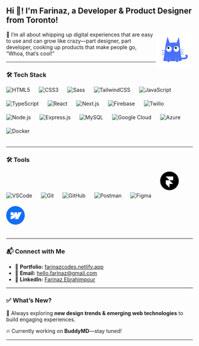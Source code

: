 ## Hi 👋! I'm Farinaz, a Developer & Product Designer from Toronto!  

<img align="right" height="100" width="100" src="./BuddyMD.gif" />

🚀 I’m all about whipping up digital experiences that are easy to use and can grow like crazy—part designer, part developer, cooking up products that make people go, “Whoa, that’s cool!”

---

### 🛠 Tech Stack  

<p align="left">
<img src="https://cdn.jsdelivr.net/gh/devicons/devicon/icons/html5/html5-original.svg" alt="HTML5" title="HTML5" width="50" style="margin-right:20px; margin-bottom:20px;" />
<img src="https://cdn.jsdelivr.net/gh/devicons/devicon/icons/css3/css3-original.svg" alt="CSS3" title="CSS3" width="50" style="margin-right:20px; margin-bottom:20px;" />
<img src="https://cdn.jsdelivr.net/gh/devicons/devicon/icons/sass/sass-original.svg" alt="Sass" title="Sass" width="50" style="margin-right:20px; margin-bottom:20px;" />
<img src="https://cdn.jsdelivr.net/gh/devicons/devicon/icons/tailwindcss/tailwindcss-original.svg" alt="TailwindCSS" title="TailwindCSS" width="50" style="margin-right:20px; margin-bottom:20px;" />
<img src="https://cdn.jsdelivr.net/gh/devicons/devicon/icons/javascript/javascript-original.svg" alt="JavaScript" title="JavaScript" width="50" style="margin-right:20px; margin-bottom:20px;" />
<img src="https://cdn.jsdelivr.net/gh/devicons/devicon/icons/typescript/typescript-original.svg" alt="TypeScript" title="TypeScript" width="50" style="margin-right:20px; margin-bottom:20px;" />
<img src="https://cdn.jsdelivr.net/gh/devicons/devicon/icons/react/react-original.svg" alt="React" title="React" width="50" style="margin-right:20px; margin-bottom:20px;" />
<img src="https://cdn.jsdelivr.net/gh/devicons/devicon/icons/nextjs/nextjs-original.svg" alt="Next.js" title="Next.js" width="50" style="margin-right:20px; margin-bottom:20px;" />
<img src="https://cdn.jsdelivr.net/gh/devicons/devicon/icons/firebase/firebase-plain.svg" alt="Firebase" title="Firebase" width="50" style="margin-right:20px; margin-bottom:20px;" />
<img src="https://cdn.jsdelivr.net/npm/simple-icons@v7/icons/twilio.svg" alt="Twilio" title="Twilio" width="50" style="margin-right:20px; margin-bottom:20px;" />
<img src="https://cdn.jsdelivr.net/gh/devicons/devicon/icons/nodejs/nodejs-original.svg" alt="Node.js" title="Node.js" width="50" style="margin-right:20px; margin-bottom:20px;" />
<img src="https://cdn.jsdelivr.net/gh/devicons/devicon/icons/express/express-original.svg" alt="Express.js" title="Express.js" width="50" style="margin-right:20px; margin-bottom:20px;" />
<img src="https://cdn.jsdelivr.net/gh/devicons/devicon/icons/mysql/mysql-original.svg" alt="MySQL" title="MySQL" width="50" style="margin-right:20px; margin-bottom:20px;" />
<img src="https://cdn.jsdelivr.net/gh/devicons/devicon/icons/googlecloud/googlecloud-original.svg" alt="Google Cloud" title="Google Cloud" width="50" style="margin-right:20px; margin-bottom:20px;" />
<img src="https://cdn.jsdelivr.net/gh/devicons/devicon/icons/azure/azure-original.svg" alt="Azure" title="Azure" width="50" style="margin-right:20px; margin-bottom:20px;" />
<img src="https://cdn.jsdelivr.net/gh/devicons/devicon/icons/docker/docker-original.svg" alt="Docker" title="Docker" width="50" style="margin-right:20px; margin-bottom:20px;" />
</p>

---

### 🛠 Tools  

<p align="left">
<img src="https://cdn.jsdelivr.net/gh/devicons/devicon/icons/vscode/vscode-original.svg" alt="VSCode" title="VSCode" width="50" style="margin-right:20px; margin-bottom:20px;" />
<img src="https://cdn.jsdelivr.net/gh/devicons/devicon/icons/git/git-original.svg" alt="Git" title="Git" width="50" style="margin-right:20px; margin-bottom:20px;" />
<img src="https://cdn.jsdelivr.net/gh/devicons/devicon/icons/github/github-original.svg" alt="GitHub" title="GitHub" width="50" style="margin-right:20px; margin-bottom:20px;" />
<img src="https://cdn.jsdelivr.net/gh/devicons/devicon/icons/postman/postman-original.svg" alt="Postman" title="Postman" width="50" style="margin-right:20px; margin-bottom:20px;" />
<img src="https://cdn.jsdelivr.net/gh/devicons/devicon/icons/figma/figma-original.svg" alt="Figma" title="Figma" width="50" style="margin-right:20px; margin-bottom:20px;" />
<img src="./framer_logo.png" alt="Framer" title="Framer" width="50" style="margin-right:20px; margin-bottom:20px;" />
<img src="./Webflow-Logo.svg" alt="Webflow" title="Webflow" width="50" style="margin-right:20px; margin-bottom:20px;" />
</p>



---

### 📬 Connect with Me  

- 💼 **Portfolio:** [farinazcodes.netlify.app](https://farinazcodes.netlify.app)  
- 📧 **Email:** [hello.farinaz@gmail.com](mailto:hello.farinaz@gmail.com)
- 💬 **LinkedIn:** [Farinaz Ebrahimpour](https://www.linkedin.com/in/farinazebrahimpour/)


---

### ✅ What’s New?
📌 Always exploring **new design trends & emerging web technologies** to build engaging experiences.  

🔥 Currently working on **BuddyMD**—stay tuned!  

---



